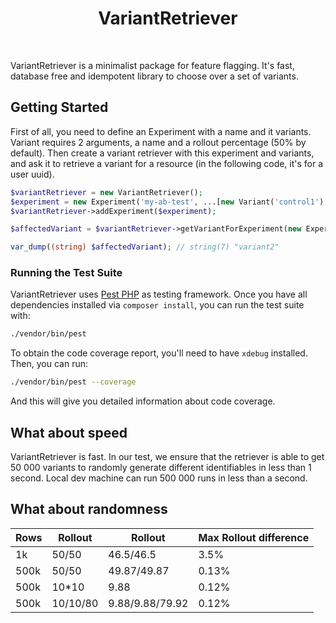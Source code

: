 <p align="center">
    <h1 align="center">
        VariantRetriever
    </h1>
</p>
<br>

VariantRetriever is a minimalist package for feature flagging. It's fast, database free and idempotent library to choose over a set of variants.


## Getting Started

First of all, you need to define an Experiment with a name and it variants. Variant requires 2 arguments, a name and a rollout percentage (50% by default).
Then create a variant retriever with this experiment and variants, and ask it to retrieve a variant for a resource (in the following code, it's for a user uuid).


```php
$variantRetriever = new VariantRetriever();
$experiment = new Experiment('my-ab-test', ...[new Variant('control1'), new Variant('variant2')]);
$variantRetriever->addExperiment($experiment);

$affectedVariant = $variantRetriever->getVariantForExperiment(new Experiment('my-ab-test'), '77d8a1d5-97ba-42db-a4a7-3b9562f0ff22');

var_dump((string) $affectedVariant); // string(7) "variant2"
```

### Running the Test Suite

VariantRetriever uses [Pest PHP](https://pestphp.com) as testing framework. Once you have all dependencies installed via `composer install`, you can run the test suite with:

```bash
./vendor/bin/pest
```

To obtain the code coverage report, you'll need to have `xdebug` installed. Then, you can run:

```bash
./vendor/bin/pest --coverage
```

And this will give you detailed information about code coverage.

## What about speed

VariantRetriever is fast. In our test, we ensure that the retriever is able to get 50 000 variants to randomly generate different identifiables in less than 1 second.
Local dev machine can run 500 000 runs in less than a second.

## What about randomness


| Rows | Rollout | Rollout | Max Rollout difference |
| --- | --- | --- | --- |
| 1k | 50/50 | 46.5/46.5 | 3.5% |
| 500k | 50/50 | 49.87/49.87 | 0.13% |
| 500k | 10*10 | 9.88 | 0.12% |
| 500k | 10/10/80 | 9.88/9.88/79.92 | 0.12% |

